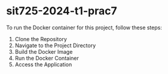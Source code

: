 # sit725-2024-t1-prac7

To run the Docker container for this project, follow these steps:

1. Clone the Repository
2. Navigate to the Project Directory
3. Build the Docker Image
4. Run the Docker Container
5. Access the Application
